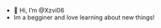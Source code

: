 - 👋 Hi, I’m @Xzvi06
- Im a begginer and love learning about new things!

<!---
Xzvi06/Xzvi06 is a ✨ special ✨ repository because its `README.md` (this file) appears on your GitHub profile.
You can click the Preview link to take a look at your changes.
--->
